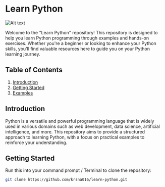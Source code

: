# Learn Python

![Alt text](https://www.python.org/static/img/python-logo@2x.png)


Welcome to the "Learn Python" repository! This repository is designed to help you learn Python programming through examples and hands-on exercises. Whether you're a beginner or looking to enhance your Python skills, you'll find valuable resources here to guide you on your Python learning journey.

## Table of Contents
1. [Introduction](#introduction)
2. [Getting Started](#getting-started)
3. [Examples](#examples)

## Introduction

Python is a versatile and powerful programming language that is widely used in various domains such as web development, data science, artificial intelligence, and more. This repository aims to provide a structured approach to learning Python, with a focus on practical examples to reinforce your understanding.

## Getting Started

Run this into your command prompt / Terminal to clone the repository:

```bash
git clone https://github.com/krsna016/learn-python.git
